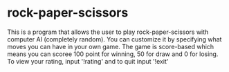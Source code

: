 # rock-paper-scissors
This is a program that allows the user to play rock-paper-scissors with computer AI (completely random). You can customize it by specifying what moves you can have in your own game. The game is score-based which means you can scoree 100 point for winning, 50 for draw and 0 for losing. To view your rating, input '!rating' and to quit input '!exit'
